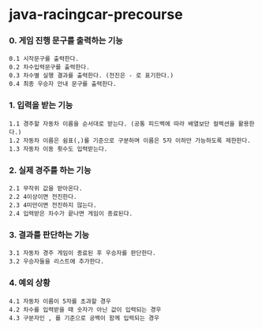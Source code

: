 # java-racingcar-precourse


### 0. 게임 진행 문구를 출력하는 기능
    0.1 시작문구를 출력한다.
    0.2 차수입력문구를 출력한다.
    0.3 차수별 실행 결과를 출력한다. (전진은 - 로 표기한다.)
    0.4 최종 우승자 안내 문구를 출력한다.

### 1. 입력을 받는 기능
    1.1 경주할 자동차 이름을 순서대로 받는다. (공통 피드백에 따라 배열보단 컬렉션을 활용한다.)
    1.2 자동차 이름은 쉼표(,)를 기준으로 구분하며 이름은 5자 이하만 가능하도록 제한한다.
    1.3 자동차 이동 횟수도 입력받는다.
    

### 2. 실제 경주를 하는 기능
    2.1 무작위 값을 받아온다.
    2.2 4이상이면 전진한다.
    2.3 4미만이면 전진하지 않는다.
    2.4 입력받은 차수가 끝나면 게임이 종료된다.

### 3. 결과를 판단하는 기능
    3.1 자동차 경주 게임이 종료된 후 우승자를 판단한다.
    3.2 우승자들을 리스트에 추가한다.

### 4. 예외 상황
    4.1 자동차 이름이 5자를 초과할 경우
    4.2 차수를 입력받을 때 숫자가 아닌 값이 입력되는 경우
    4.3 구분자인 , 를 기준으로 공백이 함께 입력되는 경우
